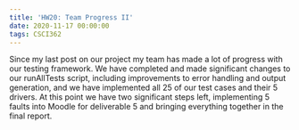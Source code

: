 ```yaml
---
title: 'HW20: Team Progress II'
date: 2020-11-17 00:00:00
tags: CSCI362
---
```


Since my last post on our project my team has made a lot of progress with our testing framework. We have completed and made significant changes to our runAllTests script, including improvements to error handling and output generation, and we have implemented all 25 of our test cases and their 5 drivers. At this point we have two significant steps left, implementing 5 faults into Moodle for deliverable 5 and bringing everything together in the final report. 
